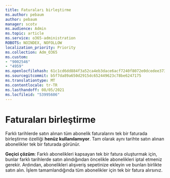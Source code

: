 ```yaml
---
title: Faturaları birleştirme
ms.author: pebaum
author: pebaum
manager: scotv
ms.audience: Admin
ms.topic: article
ms.service: o365-administration
ROBOTS: NOINDEX, NOFOLLOW
localization_priority: Priority
ms.collection: Adm_O365
ms.custom:
- "9002546"
- "4959"
ms.openlocfilehash: 61c1cd6dd884f3a52ca4eb3dace6acf7240f8072e0dcedee373097129dbfce57
ms.sourcegitcommit: b5f7da89a650d2915dc652449623c78be6247175
ms.translationtype: MT
ms.contentlocale: tr-TR
ms.lasthandoff: 08/05/2021
ms.locfileid: "53995606"
---
```

# <a name="combine-invoices"></a>Faturaları birleştirme

Farklı tarihlerde satın alınan tüm abonelik faturalarını tek bir faturada birleştirme özelliği **henüz kullanılamıyor**. Tam olarak aynı tarihte satın alınan abonelikler tek bir faturada görünür.

**Geçici çözüm**: Farklı abonelikleri kapsayan tek bir fatura oluşturmak için, bunlar farklı tarihlerde satın alındığından öncelikle abonelikleri iptal etmeniz gerekir. Ardından, abonelikleri alışveriş sepetinize ekleyin ve bunları birlikte satın alın. İşlem tamamlandığında tüm abonelikler için tek bir fatura alırsınız.
